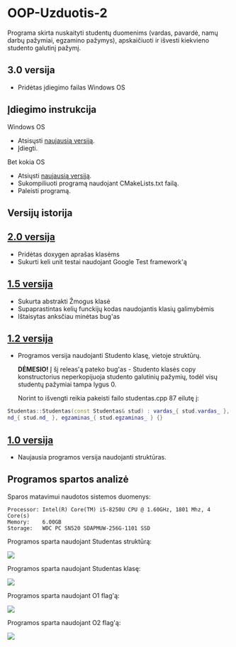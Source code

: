 # OOP-Uzduotis-2

Programa skirta nuskaityti studentų duomenims (vardas, pavardė, namų darbų pažymiai, egzamino pažymys), apskaičiuoti ir išvesti kiekvieno studento galutinį pažymį.


## 3.0 versija

- Pridėtas įdiegimo failas Windows OS

## Įdiegimo instrukcija

Windows OS

 - Atsisųsti [naujausią versiją](https://github.com/dovmar/OOP-Uzduotis-3/releases/latest/download/OOP-Uzduotis-2.msi).
 - Įdiegti.

Bet kokia OS

 - Atsiųsti [naujausią versiją](https://github.com/dovmar/OOP-Uzduotis-ę/releases/).
 - Sukompiliuoti programą naudojant CMakeLists.txt failą.
 - Paleisti programą.


## Versijų istorija

## [2.0 versija](https://github.com/dovmar/OOP-Uzduotis-2/releases/tag/v2.0)

- Pridėtas doxygen aprašas klasėms
- Sukurti keli unit testai naudojant Google Test framework'ą

## [1.5 versija](https://github.com/dovmar/OOP-Uzduotis-2/releases/tag/v1.5)

- Sukurta abstrakti Žmogus klasė
- Supaprastintas kelių funckijų kodas naudojantis klasių galimybėmis
- Ištaisytas anksčiau minėtas bug'as

## [1.2 versija](https://github.com/dovmar/OOP-Uzduotis-2/releases/tag/v1.2)

- Programos versija naudojanti Studento klasę, vietoje struktūrų.

   **DĖMESIO!** Į šį releas'ą pateko bug'as - Studento klasės copy konstructorius neperkopijuoja studento galutinių pažymių, todėl visų studentų pažymiai tampa lygus 0.

    Norint to išvengti reikia pakeisti failo studentas.cpp 87 eilutę į:

```c++
Studentas::Studentas(const Studentas& stud) : vardas_{ stud.vardas_ }, pavarde_{ stud.pavarde_ },
nd_{ stud.nd_ }, egzaminas_{ stud.egzaminas_ } {}

```

## [1.0 versija](https://github.com/dovmar/OOP-Uzduotis-1/releases/tag/v1.0)

- Naujausia programos versija naudojanti struktūras.

## Programos spartos analizė

Sparos matavimui naudotos sistemos duomenys:

```
Processor: Intel(R) Core(TM) i5-8250U CPU @ 1.60GHz, 1801 Mhz, 4 Core(s)
Memory:    6.00GB
Storage:   WDC PC SN520 SDAPMUW-256G-1101 SSD

```

Programos sparta naudojant Studentas struktūrą:

![](spartos_analizė/programos_sparta.png)



Programos sparta naudojant Studentas klasę:

![](spartos_analizė/class_sparta.png)



Programos sparta naudojant O1 flag'ą:

![](spartos_analizė/O1.png)



Programos sparta naudojant O2 flag'ą:

![](spartos_analizė/O2.png)

